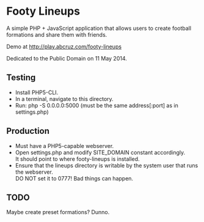 Footy Lineups
=============

A simple PHP + JavaScript application that allows users to create football formations and share them with friends.

Demo at http://play.abcruz.com/footy-lineups

Dedicated to the Public Domain on 11 May 2014.

Testing
-------

* Install PHP5-CLI.
* In a terminal, navigate to this directory.
* Run: php -S 0.0.0.0:5000 (must be the same address[:port] as in settings.php)

Production
----------

* Must have a PHP5-capable webserver.
* Open settings.php and modify SITE_DOMAIN constant accordingly.  
  It should point to where footy-lineups is installed.
* Ensure that the lineups directory is writable by the system user that runs the webserver.  
  DO NOT set it to 0777! Bad things can happen.

TODO
----

Maybe create preset formations? Dunno.

